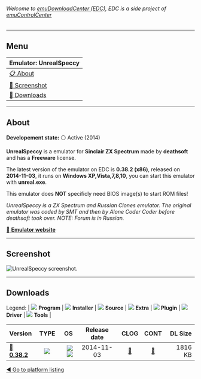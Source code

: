 ###### Welcome to [emuDownloadCenter (EDC)](https://github.com/PhoenixInteractiveNL/emuDownloadCenter/wiki/), EDC is a side project of [emuControlCenter](https://github.com/PhoenixInteractiveNL/emuControlCenter/wiki/)
***
## Menu
| **Emulator: UnrealSpeccy** |
|:---------|
| [:clipboard: About](#about) |
| [:sunrise: Screenshot](#screenshot) |
| [:floppy_disk: Downloads](#downloads) |
***
## About
**Developement state:** :white_circle: Active (2014)

**UnrealSpeccy** is a emulator for **Sinclair ZX Spectrum** made by **deathsoft** and has a **Freeware** license.

The latest version of the emulator on EDC is **0.38.2 (x86)**, released on **2014-11-03**, it runs on **Windows XP,Vista,7,8,10**, you can start this emulator with **unreal.exe**.

This emulator does **NOT** specificly need BIOS image(s) to start ROM files!

_UnrealSpeccy is a ZX Spectrum and Russian Clones emulator. The original emulator was coded by SMT and then by Alone Coder Coder before deathsoft took over. NOTE: Forum is in Russian._

[:link: **Emulator website**](hhttp://dlcorp.nedopc.com/viewforum.php?f=27)
***
## Screenshot
![](https://raw.githubusercontent.com/PhoenixInteractiveNL/emuDownloadCenter/master/hooks/unrealspeccy/emulator_screen_01.jpg "UnrealSpeccy screenshot.")
***
## Downloads
Legend:
| ![](https://raw.githubusercontent.com/wiki/PhoenixInteractiveNL/emuDownloadCenter/images_misc/icon_program_24.png) **Program** | 
![](https://raw.githubusercontent.com/wiki/PhoenixInteractiveNL/emuDownloadCenter/images_misc/icon_installer_24.png) **Installer** | 
![](https://raw.githubusercontent.com/wiki/PhoenixInteractiveNL/emuDownloadCenter/images_misc/icon_source_code_24.png) **Source** | 
![](https://raw.githubusercontent.com/wiki/PhoenixInteractiveNL/emuDownloadCenter/images_misc/icon_extra_24.png) **Extra** | 
![](https://raw.githubusercontent.com/wiki/PhoenixInteractiveNL/emuDownloadCenter/images_misc/icon_plugin_24.png) **Plugin** | 
![](https://raw.githubusercontent.com/wiki/PhoenixInteractiveNL/emuDownloadCenter/images_misc/icon_driver_24.png) **Driver** | 
![](https://raw.githubusercontent.com/wiki/PhoenixInteractiveNL/emuDownloadCenter/images_misc/icon_tools_24.png) **Tools** | 
 
| Version | TYPE | OS | Release date | CLOG | CONT | DL Size |
|:--------|:----:|---:|:------------:|:----:|:----:|--------:|
| [:floppy_disk: **0.38.2**](https://github.com/PhoenixInteractiveNL/edc-repo0006/raw/master/unrealspeccy/0.38.2.7z) | ![](https://raw.githubusercontent.com/wiki/PhoenixInteractiveNL/emuDownloadCenter/images_misc/icon_program_24.png) | ![](https://raw.githubusercontent.com/wiki/PhoenixInteractiveNL/emuDownloadCenter/images_misc/logo_windows_24.png)![](https://raw.githubusercontent.com/wiki/PhoenixInteractiveNL/emuDownloadCenter/images_misc/icon_32-bit_24.png) | 2014-11-03 | [:page_facing_up:](https://github.com/PhoenixInteractiveNL/edc-repo0006/blob/master/unrealspeccy/0.38.2_changelog.txt) | [:mag_right:](https://github.com/PhoenixInteractiveNL/edc-repo0006/blob/master/unrealspeccy/0.38.2_contents.txt) | 1816 KB |

[:arrow_backward: Go to platform listing](https://github.com/PhoenixInteractiveNL/emuDownloadCenter/wiki/EDC-Platform-List)
